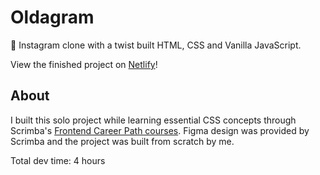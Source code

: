 # Oldagram
🎨 Instagram clone with a twist built HTML, CSS and Vanilla JavaScript.

View the finished project on [Netlify](https://oldagram-lucieyarish.netlify.app/)!

## About

I built this solo project while learning essential CSS concepts through Scrimba's [Frontend Career Path courses](https://scrimba.com/learn/frontend). Figma design was provided by Scrimba and the project was built from scratch by me.

Total dev time: 4 hours
